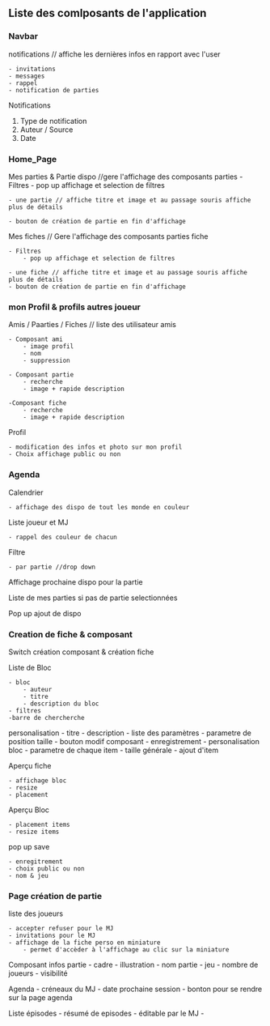 ## Liste des comlposants de l'application

### Navbar

notifications // affiche les dernières infos en rapport avec l'user

    - invitations
    - messages
    - rappel
    - notification de parties

Notifications

1. Type de notification
2. Auteur / Source
3. Date


### Home_Page

Mes parties & Partie dispo //gere l'affichage des composants parties
    - Filtres
        - pop up affichage et selection de filtres
    
    - une partie // affiche titre et image et au passage souris affiche plus de détails
   
    - bouton de création de partie en fin d'affichage

Mes fiches // Gere l'affichage des composants parties
    fiche

    - Filtres
        - pop up affichage et selection de filtres

    - une fiche // affiche titre et image et au passage souris affiche plus de détails
    - bouton de création de partie en fin d'affichage

### mon Profil & profils autres joueur 

Amis / Paarties / Fiches  // liste des utilisateur amis

    - Composant ami
        - image profil
        - nom
        - suppression

    - Composant partie
        - recherche 
        - image + rapide description

    -Composant fiche
        - recherche
        - image + rapide description

Profil 
    
    - modification des infos et photo sur mon profil
    - Choix affichage public ou non 

### Agenda

Calendrier 
    
    - affichage des dispo de tout les monde en couleur

Liste joueur et MJ

    - rappel des couleur de chacun

Filtre 

    - par partie //drop down

Affichage prochaine dispo pour la partie 

Liste de mes parties si pas de partie selectionnées

Pop up ajout de dispo

### Creation de fiche & composant

Switch création composant & création fiche

Liste de Bloc

    - bloc
        - auteur 
        - titre 
        - description du bloc 
    - filtres
    -barre de chercherche

personalisation
    - titre
    - description 
    - liste des paramètres
        - parametre de position taille
    - bouton modif composant
    - enregistrement
    - personalisation bloc 
        - parametre de chaque item
        - taille générale
        - ajout d'item

Aperçu fiche

    - affichage bloc 
    - resize
    - placement

Aperçu Bloc

    - placement items 
    - resize items

pop up save

    - enregitrement 
    - choix public ou non 
    - nom & jeu

### Page création de partie

liste des joueurs

    - accepter refuser pour le MJ
    - invitations pour le MJ
    - affichage de la fiche perso en miniature
        - permet d'accèder à l'affichage au clic sur la miniature


Composant infos partie
    - cadre
    - illustration 
    - nom partie 
    - jeu
    - nombre de joueurs
    - visibilité

Agenda
    - créneaux du MJ
    - date prochaine session 
    - bonton pour se rendre sur la page agenda

Liste épisodes
    - résumé de episodes
    - éditable par le MJ
    - 